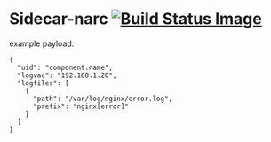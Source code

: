 # Sidecar-narc [![Build Status Image](https://api.github.com/mu-box/microbox-docker-sidecar-narc/actions/workflows/ci.yaml/badge.svg?branch=main)](https://github.com/mu-box/microbox-docker-sidecar-narc//actions)

example payload:
```
{
  "uid": "component.name",
  "logvac": "192.168.1.20",
  "logfiles": [
    {
      "path": "/var/log/nginx/error.log",
      "prefix": "nginx[error]"
    }
  ]
}
```
